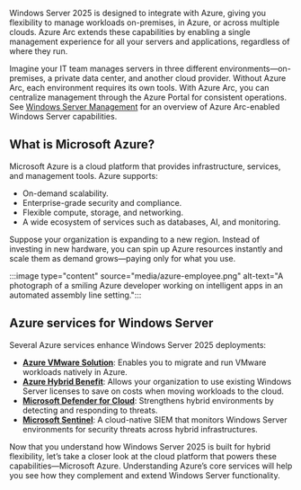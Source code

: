 Windows Server 2025 is designed to integrate with Azure, giving you flexibility to manage workloads on-premises, in Azure, or across multiple clouds. Azure Arc extends these capabilities by enabling a single management experience for all your servers and applications, regardless of where they run.

Imagine your IT team manages servers in three different environments—on-premises, a private data center, and another cloud provider. Without Azure Arc, each environment requires its own tools. With Azure Arc, you can centralize management through the Azure Portal for consistent operations. See [Windows Server Management](https://learn.microsoft.com/en-us/azure/azure-arc/servers/windows-server-management-overview) for an overview of Azure Arc-enabled Windows Server capabilities.

## What is Microsoft Azure?

Microsoft Azure is a cloud platform that provides infrastructure, services, and management tools. Azure supports:
- On-demand scalability.
- Enterprise-grade security and compliance.
- Flexible compute, storage, and networking.
- A wide ecosystem of services such as databases, AI, and monitoring.

Suppose your organization is expanding to a new region. Instead of investing in new hardware, you can spin up Azure resources instantly and scale them as demand grows—paying only for what you use.

:::image type="content" source="media/azure-employee.png" alt-text="A photograph of a smiling Azure developer working on intelligent apps in an automated assembly line setting.":::

## Azure services for Windows Server

Several Azure services enhance Windows Server 2025 deployments:

- **[Azure VMware Solution](https://learn.microsoft.com/en-us/azure/azure-vmware/introduction)**: Enables you to migrate and run VMware workloads natively in Azure.
- **[Azure Hybrid Benefit](https://learn.microsoft.com/en-us/windows-server/get-started/azure-hybrid-benefit)**: Allows your organization to use existing Windows Server licenses to save on costs when moving workloads to the cloud.
- **[Microsoft Defender for Cloud](https://learn.microsoft.com/en-us/azure/defender-for-cloud/defender-for-cloud-introduction)**: Strengthens hybrid environments by detecting and responding to threats.
- **[Microsoft Sentinel](https://learn.microsoft.com/en-us/azure/sentinel/overview?tabs=defender-portal)**: A cloud-native SIEM that monitors Windows Server environments for security threats across hybrid infrastructures.
 
Now that you understand how Windows Server 2025 is built for hybrid flexibility, let’s take a closer look at the cloud platform that powers these capabilities—Microsoft Azure. Understanding Azure’s core services will help you see how they complement and extend Windows Server functionality.